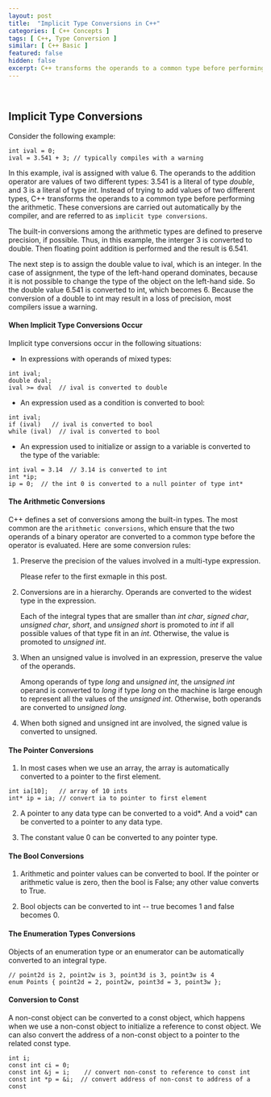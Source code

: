 ```yaml
---
layout: post
title:  "Implicit Type Conversions in C++"
categories: [ C++ Concepts ]
tags: [ C++, Type Conversion ]
similar: [ C++ Basic ]
featured: false
hidden: false
excerpt: C++ transforms the operands to a common type before performing the arithmetic. These conversions are carried out automatically by the compiler, and are referred to as `implicit type conversions`.
---
```


<br />

## Implicit Type Conversions

Consider the following example:
```
int ival = 0;
ival = 3.541 + 3; // typically compiles with a warning
```
In this example, ival is assigned with value 6. The operands to the addition operator are values of two different types: 3.541 is a literal of type *double*, and 3 is a literal of type *int*. Instead of trying to add values of two different types, C++ transforms the operands to a common type before performing the arithmetic. These conversions are carried out automatically by the compiler, and are referred to as `implicit type conversions`.


The built-in conversions among the arithmetic types are defined to preserve precision, if possible. Thus, in this example, the interger 3 is converted to double. Then floating point addition is performed and the result is 6.541.

The next step is to assign the double value to ival, which is an integer. In the case of assignment, the type of the left-hand operand dominates, because it is not possible to change the type of the object on the left-hand side. So the double value 6.541 is converted to int, which becomes 6. Because the conversion of a double to int may result in a loss of precision, most compilers issue a warning.

 


#### When Implicit Type Conversions Occur

Implicit type conversions occur in the following situations:

* In expressions with operands of mixed types:

```
int ival;
double dval;
ival >= dval  // ival is converted to double
```

* An expression used as a condition is converted to bool:

```
int ival;
if (ival)   // ival is converted to bool
while (ival)  // ival is converted to bool
```

* An expression used to initialize or assign to a variable is converted to the type of the variable:

```
int ival = 3.14  // 3.14 is converted to int
int *ip;
ip = 0;  // the int 0 is converted to a null pointer of type int*
```


#### The Arithmetic Conversions

C++ defines a set of conversions among the built-in types. The most common are the `arithmetic conversions`, which ensure that the two operands of a binary operator are converted to a common type before the operator is evaluated. Here are some conversion rules:

1. Preserve the precision of the values involved in a multi-type expression.

    Please refer to the first exmaple in this post.

2. Conversions are in a hierarchy. Operands are converted to the widest type in the expression.

    Each of the integral types that are smaller than *int char*, *signed char*, *unsigned char*, *short*, and *unsigned short* is promoted to *int* if all possible values of that type fit in an *int*. Otherwise, the value is promoted to *unsigned int*.

3. When an unsigned value is involved in an expression, preserve the value of the operands.

    Among operands of type *long* and *unsigned int*, the *unsigned int* operand is converted to *long* if type *long* on the machine is large enough to represent all the values of the *unsigned int*. Otherwise, both operands are converted to *unsigned long*.

4. When both signed and unsigned int are involved, the signed value is converted to unsigned.
  

#### The Pointer Conversions

1. In most cases when we use an array, the array is automatically converted to a pointer to the first element.

```
int ia[10];   // array of 10 ints
int* ip = ia; // convert ia to pointer to first element
```

2. A pointer to any data type can be converted to a void\*. And a void\* can be converted to a pointer to any data type.

3. The constant value 0 can be converted to any pointer type.


#### The Bool Conversions

1. Arithmetic and pointer values can be converted to bool. If the pointer or arithmetic value is zero, then the bool is False; any other value converts to True.

2. Bool objects can be converted to int -- true becomes 1 and false becomes 0.


#### The Enumeration Types Conversions

Objects of an enumeration type or an enumerator can be automatically converted to an integral type. 

```
// point2d is 2, point2w is 3, point3d is 3, point3w is 4 
enum Points { point2d = 2, point2w, point3d = 3, point3w };
```

#### Conversion to Const

A non-const object can be converted to a const object, which happens when we use a non-const object to initialize a reference to const object. We can also convert the address of a non-const object to a pointer to the related const type.

```
int i;
const int ci = 0;
const int &j = i;    // convert non-const to reference to const int
const int *p = &i;  // convert address of non-const to address of a const
```














